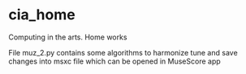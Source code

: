 # cia_home
Computing in the arts. Home works

File muz_2.py contains some algorithms to harmonize tune
and save changes into msxc file which can be opened in MuseScore app
